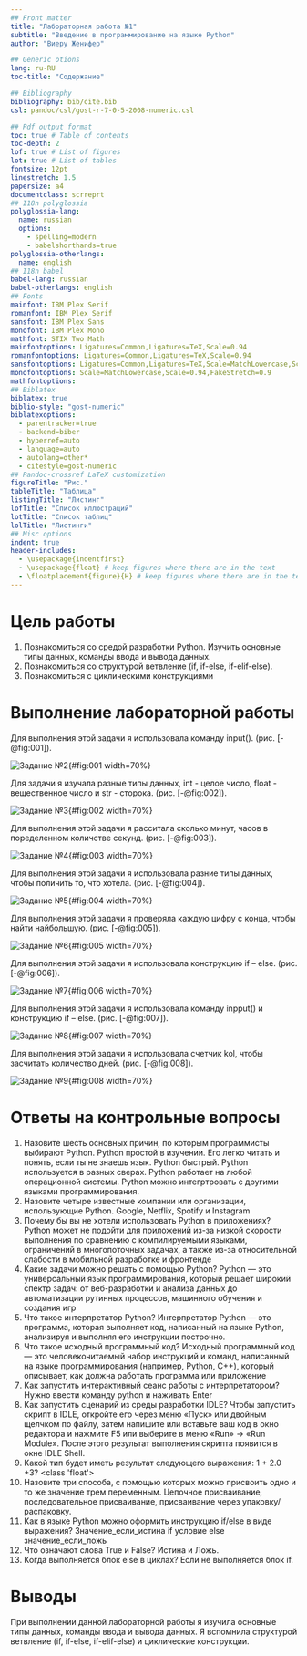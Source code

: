 ```yaml
---
## Front matter
title: "Лабораторная работа №1"
subtitle: "Введение в программирование на языке Python"
author: "Виеру Женифер"

## Generic otions
lang: ru-RU
toc-title: "Содержание"

## Bibliography
bibliography: bib/cite.bib
csl: pandoc/csl/gost-r-7-0-5-2008-numeric.csl

## Pdf output format
toc: true # Table of contents
toc-depth: 2
lof: true # List of figures
lot: true # List of tables
fontsize: 12pt
linestretch: 1.5
papersize: a4
documentclass: scrreprt
## I18n polyglossia
polyglossia-lang:
  name: russian
  options:
	- spelling=modern
	- babelshorthands=true
polyglossia-otherlangs:
  name: english
## I18n babel
babel-lang: russian
babel-otherlangs: english
## Fonts
mainfont: IBM Plex Serif
romanfont: IBM Plex Serif
sansfont: IBM Plex Sans
monofont: IBM Plex Mono
mathfont: STIX Two Math
mainfontoptions: Ligatures=Common,Ligatures=TeX,Scale=0.94
romanfontoptions: Ligatures=Common,Ligatures=TeX,Scale=0.94
sansfontoptions: Ligatures=Common,Ligatures=TeX,Scale=MatchLowercase,Scale=0.94
monofontoptions: Scale=MatchLowercase,Scale=0.94,FakeStretch=0.9
mathfontoptions:
## Biblatex
biblatex: true
biblio-style: "gost-numeric"
biblatexoptions:
  - parentracker=true
  - backend=biber
  - hyperref=auto
  - language=auto
  - autolang=other*
  - citestyle=gost-numeric
## Pandoc-crossref LaTeX customization
figureTitle: "Рис."
tableTitle: "Таблица"
listingTitle: "Листинг"
lofTitle: "Список иллюстраций"
lotTitle: "Список таблиц"
lolTitle: "Листинги"
## Misc options
indent: true
header-includes:
  - \usepackage{indentfirst}
  - \usepackage{float} # keep figures where there are in the text
  - \floatplacement{figure}{H} # keep figures where there are in the text
---
```


# Цель работы

1. Познакомиться со средой разработки Python. Изучить основные типы данных, команды ввода и вывода данных.
2. Познакомиться со структурой ветвление (if, if-else, if-elif-else).
3. Познакомиться с циклическими конструкциями

# Выполнение лабораторной работы

Для выполнения этой задачи я использовала команду input(). (рис. [-@fig:001]).

![Задание №2](image/2.png){#fig:001 width=70%}

Для задачи я изучала разные типы данных, int - целое число, float - вещественное число и str - сторока. (рис. [-@fig:002]).

![Задание №3](image/3.png){#fig:002 width=70%}

Для выполнения этой задачи я расситала сколько минут, часов в поределенном количстве секунд. (рис. [-@fig:003]).

![Задание №4](image/4.png){#fig:003 width=70%}

Для выполнения этой задачи я использовала разние типы данных, чтобы поличить то, что хотела. (рис. [-@fig:004]).

![Задание №5](image/5.png){#fig:004 width=70%}

Для выполнения этой задачи я проверяла каждую цифру с конца, чтобы найти найбольшую. (рис. [-@fig:005]).

![Задание №6](image/6.png){#fig:005 width=70%}

Для выполнения этой задачи я использовала конструкцию if – else. (рис. [-@fig:006]).

![Задание №7](image/7.png){#fig:006 width=70%}

Для выполнения этой задачи я использовала команду inpput() и конструкцию if – else. (рис. [-@fig:007]).

![Задание №8](image/8.png){#fig:007 width=70%}

Для выполнения этой задачи я использовала счетчик kol, чтобы засчитать количество дней. (рис. [-@fig:008]).

![Задание №9](image/9.png){#fig:008 width=70%}

# Ответы на контрольные вопросы

1. Назовите шесть основных причин, по которым программисты выбирают Python.
   Python простой в изучении. Его легко читать и понять, если ты не знаешь язык. Python быстрый. Python используется в разных сверах. Python работает на любой операционной системы. Python можно интегртровать с другими языками программирования.
2. Назовите четыре известные компании или организации, использующие Python.
   Google, Netflix, Spotify и Instagram
3. Почему бы вы не хотели использовать Python в приложениях?
   Python может не подойти для приложений из-за низкой скорости выполнения по сравнению с компилируемыми языками, ограничений в многопоточных задачах, а также из-за относительной слабости в мобильной разработке и фронтенде
4. Какие задачи можно решать с помощью Python?
   Python — это универсальный язык программирования, который решает широкий спектр задач: от веб-разработки и анализа данных до автоматизации рутинных процессов, машинного обучения и создания игр
5. Что такое интерпретатор Python?
   Интерпретатор Python — это программа, которая выполняет код, написанный на языке Python, анализируя и выполняя его инструкции построчно. 
6. Что такое исходный программный код?
   Исходный программный код — это человекочитаемый набор инструкций и команд, написанный на языке программирования (например, Python, C++), который описывает, как должна работать программа или приложение
7. Как запустить интерактивный сеанс работы с интерпретатором?
   Нужно ввести команду python и наживать Enter
8. Как запустить сценарий из среды разработки IDLE?
    Чтобы запустить скрипт в IDLE, откройте его через меню «Пуск» или двойным щелчком по файлу, затем напишите или вставьте ваш код в окно редактора и нажмите F5 или выберите в меню «Run» → «Run Module». После этого результат выполнения скрипта появится в окне IDLE Shell.  
9. Какой тип будет иметь результат следующего выражения: 1 + 2.0 +3?
    <class 'float'>
10. Назовите три способа, с помощью которых можно присвоить одно и то же значение трем переменным.
	Цепочное присваивание, последовательное присваивание, присваивание через упаковку/распаковку.
15. Как в языке Python можно оформить инструкцию if/else в виде выражения?
    Значение_если_истина if условие else значение_если_ложь
17. Что означают слова True и False?
    Истина и Ложь.
19. Когда выполняется блок else в циклах?
    Если не выполняется блок if.

# Выводы

При выполнении данной лабораторной работы я изучила основные типы данных, команды ввода и вывода данных. Я вспомнила структурой ветвление (if, if-else, if-elif-else) и циклические конструкции.


